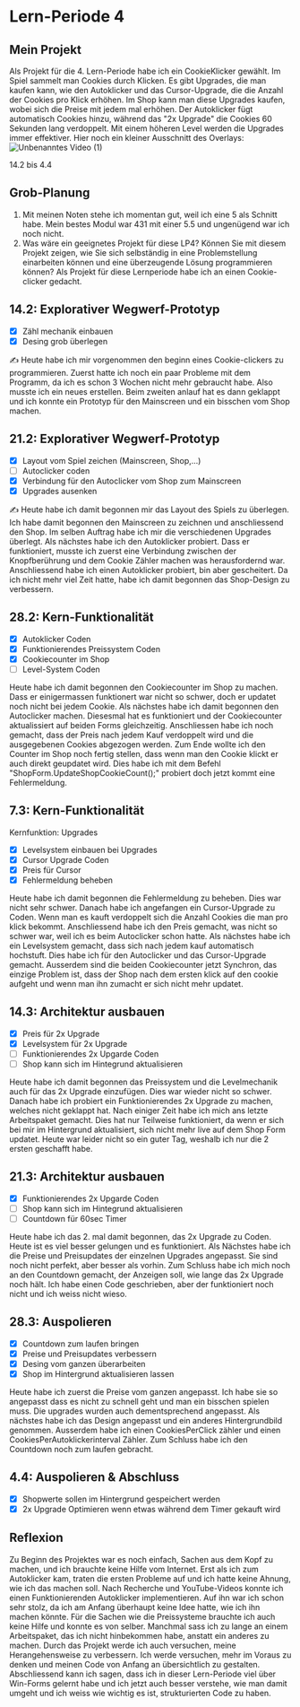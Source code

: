 # Lern-Periode 4

## Mein Projekt
Als Projekt für die 4. Lern-Periode habe ich ein CookieKlicker gewählt. Im Spiel sammelt man Cookies durch Klicken. Es gibt Upgrades, die man kaufen kann, wie den Autoklicker und das Cursor-Upgrade, die die Anzahl der Cookies pro Klick erhöhen. Im Shop kann man diese Upgrades kaufen, wobei sich die Preise mit jedem mal erhöhen. Der Autoklicker fügt automatisch Cookies hinzu, während das "2x Upgrade" die Cookies 60 Sekunden lang verdoppelt. Mit einem höheren Level werden die Upgrades immer effektiver.
Hier noch ein kleiner Ausschnitt des Overlays: 
![Unbenanntes Video (1)](https://github.com/user-attachments/assets/7ac65bf3-2977-4c7d-b888-59613828b90b)




14.2 bis 4.4

## Grob-Planung

1. Mit meinen Noten stehe ich momentan gut, weil ich eine 5 als Schnitt habe. Mein bestes Modul war 431 mit einer 5.5 und ungenügend war ich noch nicht.
2. Was wäre ein geeignetes Projekt für diese LP4? Können Sie mit diesem Projekt zeigen, wie Sie sich selbständig in eine Problemstellung einarbeiten können und eine überzeugende Lösung programmieren können?
Als Projekt für diese Lernperiode habe ich an einen Cookie-clicker gedacht.

## 14.2: Explorativer Wegwerf-Prototyp

- [x] Zähl mechanik einbauen
- [x] Desing grob überlegen

✍️ Heute habe ich mir vorgenommen den beginn eines Cookie-clickers zu programmieren. Zuerst hatte ich noch ein paar Probleme mit dem Programm, da ich es schon 3 Wochen nicht mehr gebraucht habe. Also musste ich ein neues erstellen. Beim zweiten anlauf hat es dann geklappt und ich konnte ein Prototyp für den Mainscreen und ein bisschen vom Shop machen.

## 21.2: Explorativer Wegwerf-Prototyp

- [X] Layout vom Spiel zeichen (Mainscreen, Shop,...)
- [ ] Autoclicker coden
- [X] Verbindung für den Autoclicker vom Shop zum Mainscreen
- [X] Upgrades ausenken

✍️ Heute habe ich damit begonnen mir das Layout des Spiels zu überlegen. Ich habe damit begonnen den Mainscreen zu zeichnen und anschliessend den Shop. Im selben Auftrag habe ich mir die verschiedenen Upgrades überlegt. Als nächstes habe ich den Autoklicker probiert. Dass er funktioniert, musste ich zuerst eine Verbindung zwischen der Knopfberührung und dem Cookie Zähler machen was herausfordernd war. Anschliessend habe ich einen Autoklicker probiert, bin aber gescheitert. Da ich nicht mehr viel Zeit hatte, habe ich damit begonnen das Shop-Design zu verbessern.

## 28.2: Kern-Funktionalität
- [X] Autoklicker Coden
- [X] Funktionierendes Preissystem Coden
- [X] Cookiecounter im Shop
- [ ] Level-System Coden

Heute habe ich damit begonnen den Cookiecounter im Shop zu machen. Dass er einigermassen funktionert war nicht so schwer, doch er updatet noch nicht bei jedem Cookie. Als nächstes habe ich damit begonnen den Autoclicker machen. Diesesmal hat es funktioniert und der Cookiecounter aktualissiert auf beiden Forms gleichzeitig. Anschliessen habe ich noch gemacht, dass der Preis nach jedem Kauf verdoppelt wird und die ausgegebenen Cookies abgezogen werden. Zum Ende wollte ich den Counter im Shop noch fertig stellen, dass wenn man den Cookie klickt er auch direkt geupdatet wird. Dies habe ich mit dem Befehl "ShopForm.UpdateShopCookieCount();" probiert doch jetzt kommt eine Fehlermeldung.

## 7.3: Kern-Funktionalität
Kernfunktion: Upgrades
- [x] Levelsystem einbauen bei Upgrades
- [x] Cursor Upgrade Coden
- [x] Preis für Cursor
- [x] Fehlermeldung beheben

Heute habe ich damit begonnen die Fehlermeldung zu beheben. Dies war nicht sehr schwer. Danach habe ich angefangen ein Cursor-Upgrade zu Coden. Wenn man es kauft verdoppelt sich die Anzahl Cookies die man pro klick bekommt. Anschliessend habe ich den Preis gemacht, was nicht so schwer war, weil ich es beim Autoclicker schon hatte. Als nächstes habe ich ein Levelsystem gemacht, dass sich nach jedem kauf automatisch hochstuft. Dies habe ich für den Autoclicker und das Cursor-Upgrade gemacht. Ausserdem sind die beiden Cookiecounter jetzt Synchron, das einzige Problem ist, dass der Shop nach dem ersten klick auf den cookie aufgeht und wenn man ihn zumacht er sich nicht mehr updatet.

## 14.3: Architektur ausbauen
- [X] Preis für 2x Upgrade
- [x] Levelsystem für 2x Upgrade 
- [ ] Funktionierendes 2x Upgarde Coden
- [ ] Shop kann sich im Hintegrund aktualisieren

Heute habe ich damit begonnen das Preissystem und die Levelmechanik auch für das 2x Upgrade einzufügen. Dies war wieder nicht so schwer. Danach habe ich probiert ein Funktionierendes 2x Upgrade zu machen, welches nicht geklappt hat. Nach einiger Zeit habe ich mich ans letzte Arbeitspaket gemacht. Dies hat nur Teilweise funktioniert, da wenn er sich bei mir im Hintergrund aktualisiert, sich nicht mehr live auf dem Shop Form updatet. Heute war leider nicht so ein guter Tag, weshalb ich nur die 2 ersten geschafft habe. 
 
## 21.3: Architektur ausbauen
- [X] Funktionierendes 2x Upgarde Coden
- [ ] Shop kann sich im Hintegrund aktualisieren
- [ ] Countdown für 60sec Timer

Heute habe ich das 2. mal damit begonnen, das 2x Upgrade zu Coden. Heute ist es viel besser gelungen und es funktioniert. Als Nächstes habe ich die Preise und Preisupdates der einzelnen Upgrades angepasst. Sie sind noch nicht perfekt, aber besser als vorhin. Zum Schluss habe ich mich noch an den Countdown gemacht, der Anzeigen soll, wie lange das 2x Upgrade noch hält. Ich habe einen Code geschrieben, aber der funktioniert noch nicht und ich weiss nicht wieso.

## 28.3: Auspolieren
- [X] Countdown zum laufen bringen
- [X] Preise und Preisupdates verbessern
- [X] Desing vom ganzen überarbeiten
- [X] Shop im Hintergrund aktualisieren lassen

Heute habe ich zuerst die Preise vom ganzen angepasst. Ich habe sie so angepasst dass es nicht zu schnell geht und man ein bisschen spielen muss. Die upgrades wurden auch dementsprechend angepasst. Als nächstes habe ich das Design angepasst und ein anderes Hintergrundbild genommen. Ausserdem habe ich einen CookiesPerClick zähler und einen CookiesPerAutoklickerinterval Zähler. Zum Schluss habe ich den Countdown noch zum laufen gebracht.

## 4.4: Auspolieren & Abschluss
- [x] Shopwerte sollen im Hintergrund gespeichert werden
- [X] 2x Upgrade Optimieren wenn etwas während dem Timer gekauft wird

## Reflexion
Zu Beginn des Projektes war es noch einfach, Sachen aus dem Kopf zu machen, und ich brauchte keine Hilfe vom Internet. Erst als ich zum Autoklicker kam, traten die ersten Probleme auf und ich hatte keine Ahnung, wie ich das machen soll. Nach Recherche und YouTube-Videos konnte ich einen Funktionierenden Autoklicker implementieren. Auf ihn war ich schon sehr stolz, da ich am Anfang überhaupt keine Idee hatte, wie ich ihn machen könnte. Für die Sachen wie die Preissysteme brauchte ich auch keine Hilfe und konnte es von selber. Manchmal sass ich zu lange an einem Arbeitspaket, das ich nicht hinbekommen habe, anstatt ein anderes zu machen. Durch das Projekt werde ich auch versuchen, meine Herangehensweise zu verbessern. Ich werde versuchen, mehr im Voraus zu denken und meinen Code von Anfang an übersichtlich zu gestalten. Abschliessend kann ich sagen, dass ich in dieser Lern-Periode viel über Win-Forms gelernt habe und ich jetzt auch besser verstehe, wie man damit umgeht und ich weiss wie wichtig es ist, strukturierten Code zu haben.
